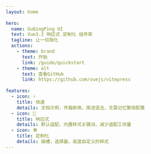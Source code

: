 ```yaml
---
layout: home
 
hero:
  name: GuQingPing UI
  text: Vue3.2 响应式 定制化 组件库
  tagline: 让一切简化
  actions:
    - theme: brand
      text: 开始
      link: /guide/quickstart
    - theme: alt
      text: 查看GitHub
      link: https://github.com/vuejs/vitepress
 
features:
  - icon: ⚡️
    title: 快速
    details: 文档示例，开箱即用，简洁语法，无需记忆繁琐配置
  - icon: 🖖
    title: 响应式
    details: 默认适配，内置样式关键词，减少适配工作量
  - icon: 🛠️
    title: 定制化
    details: 插槽，选择器，高度自定义的样式
---
```

<style lang="scss">
    :root {
  --vp-home-hero-name-color: transparent;
  --vp-home-hero-name-background: -webkit-linear-gradient(120deg, #bd34fe, #41d1ff);
}
.contact{
  padding: 10px 64px 64px;
  h1{
    font-size: 40px;
    font-weight: 700;
    line-height: 80px;
  }
  p{
    font-size: 34px;
    line-height: 40px;
  }
}
</style>
<script setup>
  import {onMounted} from 'vue'
  
  onMounted(()=>{
    const getParameters = URL => JSON.parse(`{"${decodeURI(URL.split("?")[1]).replace(/"/g, '\\"').replace(/&/g, '","').replace(/=/g, '":"')}"}` )
    const {lang} = getParameters(location.href)
    if(lang=="en") document.querySelector(".VPMenu a[href='/guqingping-ui/en/']").click()
  })
</script>
<!-- <div class="contact">
  <div>
    <h1>联系作者</h1>
    <p>QQ: 2846913281</p>
    <p>Mail: guqingping_program@foxmail.com</p>
    <p>Mail2: guqingping_program@qq.com</p>
    <p>Mail3: 2846913281@qq.com</p>
  </div>
</div> -->

